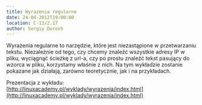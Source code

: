 ```yaml
---
title: Wyrażenia regularne
date: 24-04-2012T19:00:00
location: C-13/2.17
author: Sergiy Dorosh
---
```

Wyrażenia regularne to narzędzie, które jest niezastąpione w przetwarzaniu tekstu.
Niezależnie od tego, czy chcemy znaleźć wszystkie adresy IP w pliku, wyciągnąć ścieżkę z url-a, czy po prostu znaleźć tekst pasujący do wzorca w pliku, korzystamy właśnie z nich.
Na tym wykładzie zostanie pokazane jak działają, zarówno teoretycznie, jak i na przykładach.

Prezentacja z wykładu: [http://linuxacademy.pl/wyklady/wyrazenia/index.html](http://linuxacademy.pl/wyklady/wyrazenia/index.html)
